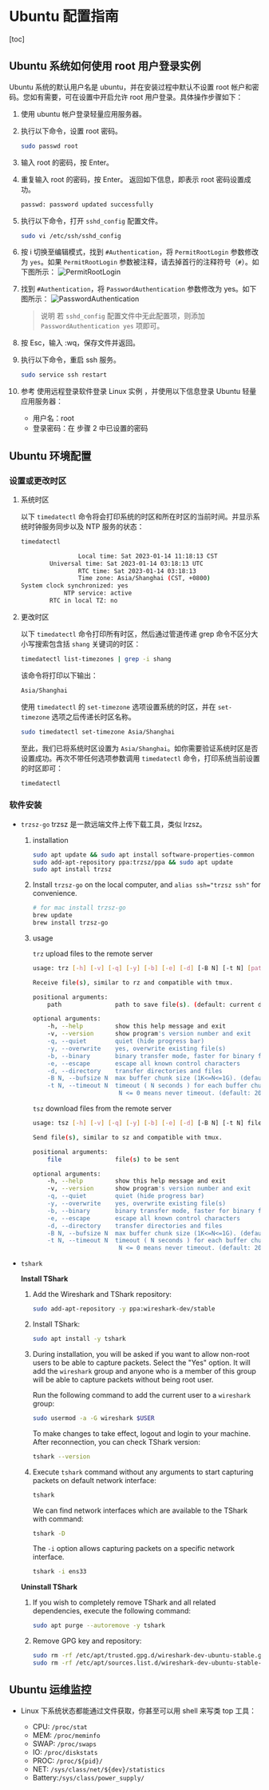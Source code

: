 <!--
 * @Description: Ubuntu 配置指南
 * @Author: alphapenng
 * @Github: 
 * @Date: 2022-12-21 12:31:30
 * @LastEditors: alphapenng
 * @LastEditTime: 2023-01-14 11:30:43
 * @FilePath: /balabala/content/private/Ubuntu 系统配置指南.md
-->

# Ubuntu 配置指南

[toc]

## Ubuntu 系统如何使用 root 用户登录实例

Ubuntu 系统的默认用户名是 ubuntu，并在安装过程中默认不设置 root 帐户和密码。您如有需要，可在设置中开启允许 root 用户登录。具体操作步骤如下：

1. 使用 ubuntu 帐户登录轻量应用服务器。

2. 执行以下命令，设置 root 密码。

    ```bash
    sudo passwd root
    ```

3. 输入 root 的密码，按 Enter。

4. 重复输入 root 的密码，按 Enter。
    返回如下信息，即表示 root 密码设置成功。

    ```bash
    passwd: password updated successfully
    ```

5. 执行以下命令，打开 `sshd_config` 配置文件。

    ```bash
    sudo vi /etc/ssh/sshd_config
    ```

6. 按 i 切换至编辑模式，找到 `#Authentication`，将 `PermitRootLogin` 参数修改为 `yes`。如果 `PermitRootLogin` 参数被注释，请去掉首行的注释符号（`#`）。如下图所示：
    ![PermitRootLogin](https://alphapenng-1305651397.cos.ap-shanghai.myqcloud.com/uPic/20221221123754_qOYn6U.jpg)

7. 找到 `#Authentication`，将 `PasswordAuthentication` 参数修改为 yes。如下图所示：
    ![PasswordAuthentication](https://alphapenng-1305651397.cos.ap-shanghai.myqcloud.com/uPic/20221221124207_SxqgHR.jpg)

    > 说明
    > 若 `sshd_config` 配置文件中无此配置项，则添加 `PasswordAuthentication yes` 项即可。

8. 按 Esc，输入 :wq，保存文件并返回。

9. 执行以下命令，重启 ssh 服务。

    ```bash
    sudo service ssh restart
    ```

10. 参考 使用远程登录软件登录 Linux 实例 ，并使用以下信息登录 Ubuntu 轻量应用服务器：
    - 用户名：root
    - 登录密码：在 步骤 2 中已设置的密码

## Ubuntu 环境配置

### 设置或更改时区

1. 系统时区

    以下 `timedatectl` 命令将会打印系统的时区和所在时区的当前时间。并显示系统时钟服务同步以及 NTP 服务的状态：

    ```bash
    timedatectl
    ```

    ```bash
                    Local time: Sat 2023-01-14 11:18:13 CST
            Universal time: Sat 2023-01-14 03:18:13 UTC
                    RTC time: Sat 2023-01-14 03:18:13    
                    Time zone: Asia/Shanghai (CST, +0800) 
    System clock synchronized: yes                        
                NTP service: active                     
            RTC in local TZ: no       
    ```

2. 更改时区

    以下 `timedatectl` 命令打印所有时区，然后通过管道传递 grep 命令不区分大小写搜索包含括 `shang` 关键词的时区：

    ```bash
    timedatectl list-timezones | grep -i shang
    ```

    该命令将打印以下输出：

    ```bash
    Asia/Shanghai
    ```

    使用 `timedatectl` 的 `set-timezone` 选项设置系统的时区，并在 `set-timezone` 选项之后传递长时区名称。

    ```bash
    sudo timedatectl set-timezone Asia/Shanghai
    ```

    至此，我们已将系统时区设置为 `Asia/Shanghai`。如你需要验证系统时区是否设置成功。再次不带任何选项参数调用 `timedatectl` 命令，打印系统当前设置的时区即可：

    ```bash
    timedatectl
    ```

### 软件安装

- `trzsz-go`
    trzsz 是一款远端文件上传下载工具，类似 lrzsz。

    1. installation

        ```bash
        sudo apt update && sudo apt install software-properties-common
        sudo add-apt-repository ppa:trzsz/ppa && sudo apt update
        sudo apt install trzsz
        ```

    2. Install `trzsz-go` on the local computer, and `alias ssh="trzsz ssh"` for convenience.

        ```bash
        # for mac install trzsz-go
        brew update
        brew install trzsz-go
        ```

    3. usage

        `trz` upload files to the remote server

        ```bash
        usage: trz [-h] [-v] [-q] [-y] [-b] [-e] [-d] [-B N] [-t N] [path]

        Receive file(s), similar to rz and compatible with tmux.

        positional arguments:
            path               path to save file(s). (default: current directory)

        optional arguments:
            -h, --help         show this help message and exit
            -v, --version      show program's version number and exit
            -q, --quiet        quiet (hide progress bar)
            -y, --overwrite    yes, overwrite existing file(s)
            -b, --binary       binary transfer mode, faster for binary files
            -e, --escape       escape all known control characters
            -d, --directory    transfer directories and files
            -B N, --bufsize N  max buffer chunk size (1K<=N<=1G). (default: 10M)
            -t N, --timeout N  timeout ( N seconds ) for each buffer chunk.
                                N <= 0 means never timeout. (default: 20)
        ```

        `tsz` download files from the remote server

        ```bash
        usage: tsz [-h] [-v] [-q] [-y] [-b] [-e] [-d] [-B N] [-t N] file [file ...]

        Send file(s), similar to sz and compatible with tmux.

        positional arguments:
            file               file(s) to be sent

        optional arguments:
            -h, --help         show this help message and exit
            -v, --version      show program's version number and exit
            -q, --quiet        quiet (hide progress bar)
            -y, --overwrite    yes, overwrite existing file(s)
            -b, --binary       binary transfer mode, faster for binary files
            -e, --escape       escape all known control characters
            -d, --directory    transfer directories and files
            -B N, --bufsize N  max buffer chunk size (1K<=N<=1G). (default: 10M)
            -t N, --timeout N  timeout ( N seconds ) for each buffer chunk.
                                N <= 0 means never timeout. (default: 20)
        ```

- `tshark`

    **Install TShark**

    1. Add the Wireshark and TShark repository:

        ```bash
        sudo add-apt-repository -y ppa:wireshark-dev/stable
        ```

    2. Install TShark:

        ```bash
        sudo apt install -y tshark
        ```

    3. During installation, you will be asked if you want to allow non-root users to be able to capture packets. Select the "Yes" option. It will add the `wireshark` group and anyone who is a member of this group will be able to capture packets without being root user.

        Run the following command to add the current user to a `wireshark` group:

        ```bash
        sudo usermod -a -G wireshark $USER
        ```

        To make changes to take effect, logout and login to your machine. After reconnection, you can check TShark version:

        ```bash
        tshark --version
        ```

    4. Execute `tshark` command without any arguments to start capturing packets on default network interface:

        ```bash
        tshark
        ```

        We can find network interfaces which are available to the TShark with command:

        ```bash
        tshark -D
        ```

        The `-i` option allows capturing packets on a specific network interface.

        ```bash
        tshark -i ens33
        ```

    **Uninstall TShark**

    1. If you wish to completely remove TShark and all related dependencies, execute the following command:

        ```bash
        sudo apt purge --autoremove -y tshark
        ```

    2. Remove GPG key and repository:

        ```bash
        sudo rm -rf /etc/apt/trusted.gpg.d/wireshark-dev-ubuntu-stable.gpg*
        sudo rm -rf /etc/apt/sources.list.d/wireshark-dev-ubuntu-stable-jammy.list
        ```

## Ubuntu 运维监控

- Linux 下系统状态都能通过文件获取，你甚至可以用 shell 来写类 top 工具：

  - CPU: `/proc/stat`
  - MEM: `/proc/meminfo`
  - SWAP: `/proc/swaps`
  - IO: `/proc/diskstats`
  - PROC: `/proc/${pid}/`
  - NET: `/sys/class/net/${dev}/statistics`
  - Battery:`/sys/class/power_supply/`
